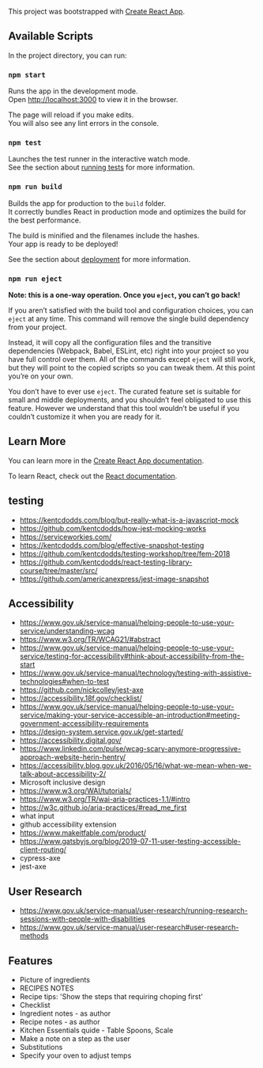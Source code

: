 This project was bootstrapped with
[Create React App](https://github.com/facebook/create-react-app).

## Available Scripts

In the project directory, you can run:

### `npm start`

Runs the app in the development mode.<br> Open
[http://localhost:3000](http://localhost:3000) to view it in the browser.

The page will reload if you make edits.<br> You will also see any lint errors in
the console.

### `npm test`

Launches the test runner in the interactive watch mode.<br> See the section
about
[running tests](https://facebook.github.io/create-react-app/docs/running-tests)
for more information.

### `npm run build`

Builds the app for production to the `build` folder.<br> It correctly bundles
React in production mode and optimizes the build for the best performance.

The build is minified and the filenames include the hashes.<br> Your app is
ready to be deployed!

See the section about
[deployment](https://facebook.github.io/create-react-app/docs/deployment) for
more information.

### `npm run eject`

**Note: this is a one-way operation. Once you `eject`, you can’t go back!**

If you aren’t satisfied with the build tool and configuration choices, you can
`eject` at any time. This command will remove the single build dependency from
your project.

Instead, it will copy all the configuration files and the transitive
dependencies (Webpack, Babel, ESLint, etc) right into your project so you have
full control over them. All of the commands except `eject` will still work, but
they will point to the copied scripts so you can tweak them. At this point
you’re on your own.

You don’t have to ever use `eject`. The curated feature set is suitable for
small and middle deployments, and you shouldn’t feel obligated to use this
feature. However we understand that this tool wouldn’t be useful if you couldn’t
customize it when you are ready for it.

## Learn More

You can learn more in the
[Create React App documentation](https://facebook.github.io/create-react-app/docs/getting-started).

To learn React, check out the [React documentation](https://reactjs.org/).

## testing

- https://kentcdodds.com/blog/but-really-what-is-a-javascript-mock
- https://github.com/kentcdodds/how-jest-mocking-works
- https://serviceworkies.com/
- https://kentcdodds.com/blog/effective-snapshot-testing
- https://github.com/kentcdodds/testing-workshop/tree/fem-2018
- https://github.com/kentcdodds/react-testing-library-course/tree/master/src/
- https://github.com/americanexpress/jest-image-snapshot

## Accessibility

- https://www.gov.uk/service-manual/helping-people-to-use-your-service/understanding-wcag
- https://www.w3.org/TR/WCAG21/#abstract
- https://www.gov.uk/service-manual/helping-people-to-use-your-service/testing-for-accessibility#think-about-accessibility-from-the-start
- https://www.gov.uk/service-manual/technology/testing-with-assistive-technologies#when-to-test
- https://github.com/nickcolley/jest-axe
- https://accessibility.18f.gov/checklist/
- https://www.gov.uk/service-manual/helping-people-to-use-your-service/making-your-service-accessible-an-introduction#meeting-government-accessibility-requirements
- https://design-system.service.gov.uk/get-started/
- https://accessibility.digital.gov/
- https://www.linkedin.com/pulse/wcag-scary-anymore-progressive-approach-website-herin-hentry/
- https://accessibility.blog.gov.uk/2016/05/16/what-we-mean-when-we-talk-about-accessibility-2/
- Microsoft inclusive design
- https://www.w3.org/WAI/tutorials/
- https://www.w3.org/TR/wai-aria-practices-1.1/#intro
- https://w3c.github.io/aria-practices/#read_me_first
- what input
- github accessibility extension
- https://www.makeitfable.com/product/
- https://www.gatsbyjs.org/blog/2019-07-11-user-testing-accessible-client-routing/
- cypress-axe
- jest-axe

## User Research

- https://www.gov.uk/service-manual/user-research/running-research-sessions-with-people-with-disabilities
- https://www.gov.uk/service-manual/user-research#user-research-methods

## Features

- Picture of ingredients
- RECIPES NOTES
- Recipe tips: 'Show the steps that requiring choping first'
- Checklist
- Ingredient notes - as author
- Recipe notes - as author
- Kitchen Essentials quide - Table Spoons, Scale
- Make a note on a step as the user
- Substitutions
- Specify your oven to adjust temps
